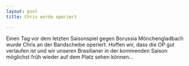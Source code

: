 ```yaml
---
layout: post
title: Chris wurde operiert

---
```


Einen Tag vor dem letzten Saisonspiel gegen Borussia Mönchengladbach wurde Chris an der Bandscheibe operiert. Hoffen wir, dass die OP gut verlaufen ist und wir unseren Brasilianer in der kommenden Saison möglichst früh wieder auf dem Platz sehen können...


